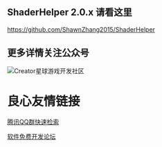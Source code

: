 ## ShaderHelper 2.0.x 请看这里
https://github.com/ShawnZhang2015/ShaderHelper

## 更多详情关注公众号
![Creator星球游戏开发社区](https://github.com/ShawnZhang2015/ShaderHelper2/raw/master/gzh.jpg)


 # 良心友情链接

[腾讯QQ群快速检索](http://u.720life.cn/s/8cf73f7c)

[软件免费开发论坛](http://u.720life.cn/s/bbb01dc0)